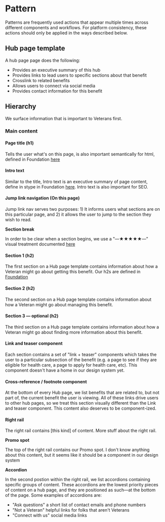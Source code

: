 # Pattern

Patterns are frequently used actions that appear multiple times across different components and workflows. For platform consistency, these actions should only be applied in the ways described below.

## Hub page template

A hub page page does the following:

* Provides an executive summary of this hub
* Provides links to lead users to specific sections about that benefit
* Crosslink to related benefits 
* Allows users to connect via social media
* Provides contact information for this benefit

## Hierarchy

We surface information that is important to Veterans first.

### Main content

#### Page title \(h1\)

Tells the user what's on this page, is also important semantically for html, defined in Foundation [here](https://department-of-veterans-affairs.github.io/vets-design-system-documentation/design/typography.html#headings)

#### Intro text

Similar to the title, Intro text is an executive summary of page content, define in stype in Foundation [here](https://department-of-veterans-affairs.github.io/vets-design-system-documentation/design/typography.html#paragraphs). Intro text is also important for SEO.

#### Jump link navigation \(On this page\)

Jump link nav serves two purposes: 1\) It informs users what sections are on this particular page, and 2\) it allows the user to jump to the section they wish to read.

**Section break**

In order to be clear when a section begins, we use a "—★★★★★—" visual treatment documented [here](https://department-of-veterans-affairs.github.io/vets-design-system-documentation/components/horizontal-rules)

#### Section 1 \(h2\)

The first section on a Hub page template contains information about how a Veteran might go about getting this benefit. Our h2s are defined in [Foundation](https://department-of-veterans-affairs.github.io/vets-design-system-documentation/design/typography.html#headings)

#### Section 2 \(h2\)

The second section on a Hub page template contains information about how a Veteran might go about managing this benefit.

#### Section 3 — optional \(h2\)

The third section on a Hub page template contains information about how a Veteran might go about finding more information about this benefit.

#### Link and teaser component

Each section contains a set of "link + teaser" components which takes the user to a particular subsection of the benefit \(e.g. a page to see if they are eligible for health care, a page to apply for health care, etc\). This component doesn't have a home in our design system yet.

#### Cross-reference / footnote component

At the bottom of every Hub page, we list benefits that are related to, but not part of, the current benefit the user is viewing. All of these links drive users to other hub pages, so we treat this section visually different than the Link and teaser component. This content also deserves to be component-ized.

#### Right rail

The right rail contains \[this kind\] of content. More stuff about the right rail.

**Promo spot**

The top of the right rail contains our Promo spot. I don't know anything about this content, but it seems like it should be a component in our design system

**Accordion**

In the second postion within the right rail, we list accordions containing specific groups of content. These accordions are the lowest priority pieces of content on a hub page, and they are positioned as such—at the bottom of the page. Some examples of accordions are:

* "Ask questions" a short list of contact emails and phone numbers
* "Not a Veteran" helpful links for folks that aren't Veterans
* "Connect with us" social media links

